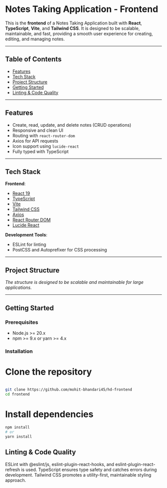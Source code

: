 # Notes Taking Application - Frontend

This is the **frontend** of a Notes Taking Application built with **React**, **TypeScript**, **Vite**, and **Tailwind CSS**. It is designed to be scalable, maintainable, and fast, providing a smooth user experience for creating, editing, and managing notes.

---

## Table of Contents

- [Features](#features)
- [Tech Stack](#tech-stack)
- [Project Structure](#project-structure)
- [Getting Started](#getting-started)
- [Linting & Code Quality](#linting--code-quality)

---

## Features

- Create, read, update, and delete notes (CRUD operations)
- Responsive and clean UI
- Routing with `react-router-dom`
- Axios for API requests
- Icon support using `lucide-react`
- Fully typed with TypeScript

---

## Tech Stack

**Frontend**:

- [React 19](https://reactjs.org/)
- [TypeScript](https://www.typescriptlang.org/)
- [Vite](https://vitejs.dev/)
- [Tailwind CSS](https://tailwindcss.com/)
- [Axios](https://axios-http.com/)
- [React Router DOM](https://reactrouter.com/)
- [Lucide React](https://lucide.dev/)

**Development Tools**:

- ESLint for linting
- PostCSS and Autoprefixer for CSS processing

---

## Project Structure

_The structure is designed to be scalable and maintainable for large applications._

---

## Getting Started

### Prerequisites

- Node.js >= 20.x
- npm >= 9.x or yarn >= 4.x

### Installation

# Clone the repository

```bash

git clone https://github.com/mohit-bhandari45/hd-frontend
cd frontend
```

# Install dependencies

```bash
npm install
# or
yarn install
```

## Linting & Code Quality

ESLint with @eslint/js, eslint-plugin-react-hooks, and eslint-plugin-react-refresh is used.
TypeScript ensures type safety and catches errors during development.
Tailwind CSS promotes a utility-first, maintainable styling approach.
